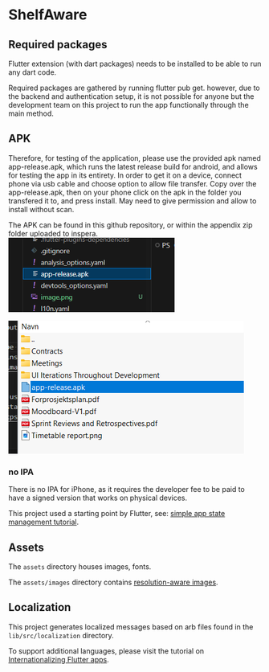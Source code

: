 # ShelfAware

## Required packages
Flutter extension (with dart packages) needs to be installed to be able to run any dart code.

Required packages are gathered by running flutter pub get. however, due to the backend and authentication setup, it is not possible for anyone but the development team on this project to run the app functionally through the main method.

## APK
Therefore, for testing of the application, please use the provided apk named app-release.apk, which runs the latest release build for android, and allows for testing the app in its entirety.
In order to get it on a device, connect phone via usb cable and choose option to allow file transfer. Copy over the app-release.apk, then on your phone click on the apk in the folder you transfered it to, and press install. May need to give permission and allow to install without scan.

The APK can be found in this github repository, or within the appendix zip folder uploaded to inspera.
![alt text](app-release-repository.png)

![alt text](app-release-zip.png)

### no IPA
There is no IPA for iPhone, as it requires the developer fee to be paid to have a signed version that works on physical devices.


This project used a starting point by Flutter, see:
[simple app state management
tutorial](https://flutter.dev/to/state-management-sample).


## Assets

The `assets` directory houses images, fonts.

The `assets/images` directory contains [resolution-aware
images](https://flutter.dev/to/resolution-aware-images).

## Localization

This project generates localized messages based on arb files found in
the `lib/src/localization` directory.

To support additional languages, please visit the tutorial on
[Internationalizing Flutter apps](https://flutter.dev/to/internationalization).
